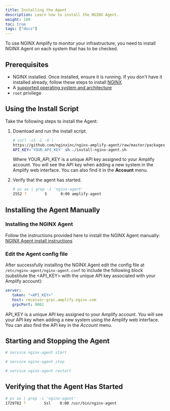 ```yaml
---
title: Installing the Agent
description: Learn how to install the NGINX Agent.
weight: 100
toc: true
tags: ["docs"]
---
```


To use NGINX Amplify to monitor your infrastructure, you need to install NGINX Agent on each system that has to be checked.

## Prerequisites

- NGINX installed. Once installed, ensure it is running. If you don't have it installed already, follow these steps to install [NGINX](https://docs.nginx.com/nginx/admin-guide/installing-nginx/installing-nginx-open-source/)
- A [supported operating system and architecture](../technical-specifications/#supported-distributions)
- `root` privilege

## Using the Install Script

Take the following steps to install the Agent:

1. Download and run the install script.

   ```bash
   # curl -sS -L -O \
   https://github.com/nginxinc/nginx-amplify-agent/raw/master/packages/install-nginx-agent.sh && \
   API_KEY='YOUR_API_KEY' sh ./install-nginx-agent.sh
   ```

   Where YOUR_API_KEY is a unique API key assigned to your Amplify account. You will see the API key when adding a new system in the Amplify web interface. You can also find it in the **Account** menu.

2. Verify that the agent has started.

   ```bash
   # ps ax | grep -i 'nginx-agent'
   2552 ?        S      0:00 amplify-agent
   ```

## Installing the Agent Manually

### Installing the NGINX Agent

Follow the instructions provided here to install the NGINX Agent manually: [NGINX Agent install instructions](https://docs.nginx.com/nginx-agent/installation-oss/)

### Edit the Agent config file

After successfully installing the NGINX Agent edit the config file at `/etc/nginx-agent/nginx-agent.conf` to include the following block (substitute the <API_KEY> with the unique API key associated with your Amplify account):

   ```yaml
   server:
      token: "<API_KEY>"
      host: receiver-grpc.amplify.nginx.com
      grpcPort: 9001
   ```
API_KEY is a unique API key assigned to your Amplify account. You will see your API key when adding a new system using the Amplify web interface. You can also find the API key in the *Account* menu.

## Starting and Stopping the Agent

```bash
# service nginx-agent start
```

```bash
# service nginx-agent stop
```

```bash
# service nginx-agent restart
```

## Verifying that the Agent Has Started

```bash
# ps ax | grep -i 'nginx-agent'
1729782 ?        Ssl    0:00 /usr/bin/nginx-agent
```
